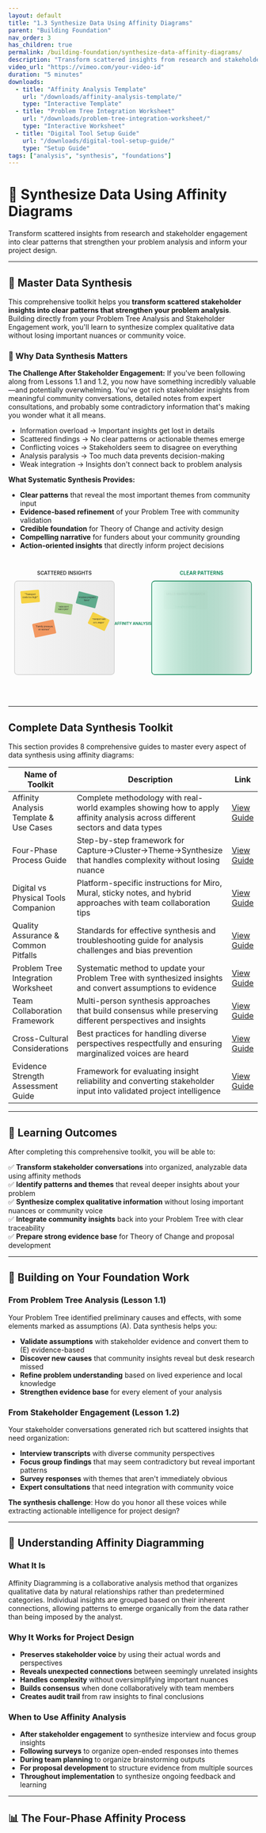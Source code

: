 ```yaml
---
layout: default
title: "1.3 Synthesize Data Using Affinity Diagrams"
parent: "Building Foundation"
nav_order: 3
has_children: true
permalink: /building-foundation/synthesize-data-affinity-diagrams/
description: "Transform scattered insights from research and stakeholder engagement into clear, actionable categories for project design"
video_url: "https://vimeo.com/your-video-id"
duration: "5 minutes"
downloads:
  - title: "Affinity Analysis Template"
    url: "/downloads/affinity-analysis-template/"
    type: "Interactive Template"
  - title: "Problem Tree Integration Worksheet"
    url: "/downloads/problem-tree-integration-worksheet/"
    type: "Interactive Worksheet"
  - title: "Digital Tool Setup Guide"
    url: "/downloads/digital-tool-setup-guide/"
    type: "Setup Guide"
tags: ["analysis", "synthesis", "foundations"]
---
```


# 🧩 Synthesize Data Using Affinity Diagrams

Transform scattered insights from research and stakeholder engagement into clear patterns that strengthen your problem analysis and inform your project design.

---

## 🎯 Master Data Synthesis

This comprehensive toolkit helps you **transform scattered stakeholder insights into clear patterns that strengthen your problem analysis**. Building directly from your Problem Tree Analysis and Stakeholder Engagement work, you'll learn to synthesize complex qualitative data without losing important nuances or community voice.

### 🌟 Why Data Synthesis Matters

**The Challenge After Stakeholder Engagement:**
If you've been following along from Lessons 1.1 and 1.2, you now have something incredibly valuable—and potentially overwhelming. You've got rich stakeholder insights from meaningful community conversations, detailed notes from expert consultations, and probably some contradictory information that's making you wonder what it all means.

- Information overload → Important insights get lost in details
- Scattered findings → No clear patterns or actionable themes emerge
- Conflicting voices → Stakeholders seem to disagree on everything
- Analysis paralysis → Too much data prevents decision-making
- Weak integration → Insights don't connect back to problem analysis

**What Systematic Synthesis Provides:**

- **Clear patterns** that reveal the most important themes from community input
- **Evidence-based refinement** of your Problem Tree with community validation
- **Credible foundation** for Theory of Change and activity design
- **Compelling narrative** for funders about your community grounding
- **Action-oriented insights** that directly inform project decisions

<div style="max-width: 100%; margin: 2rem auto;">
<svg viewBox="0 0 800 400" xmlns="http://www.w3.org/2000/svg" style="width: 100%; height: auto;">
  <defs>
    <linearGradient id="scatteredGrad" x1="0%" y1="0%" x2="100%" y2="0%">
      <stop offset="0%" style="stop-color:#f6f6f6;stop-opacity:1" />
      <stop offset="100%" style="stop-color:#e5e5e5;stop-opacity:0.8" />
    </linearGradient>
    <linearGradient id="organizedGrad" x1="0%" y1="0%" x2="100%" y2="0%">
      <stop offset="0%" style="stop-color:#ecfff7;stop-opacity:1" />
      <stop offset="100%" style="stop-color:#007f4e;stop-opacity:0.1" />
    </linearGradient>
    <filter id="glow">
      <feGaussianBlur stdDeviation="2" result="coloredBlur"/>
      <feMerge> 
        <feMergeNode in="coloredBlur"/>
        <feMergeNode in="SourceGraphic"/>
      </feMerge>
    </filter>
  </defs>
  
  <style>
    @keyframes fadeInLeft {
      from { opacity: 0; transform: translateX(-20px); }
      to { opacity: 1; transform: translateX(0); }
    }
    @keyframes fadeInRight {
      from { opacity: 0; transform: translateX(20px); }
      to { opacity: 1; transform: translateX(0); }
    }
    @keyframes scatterFloat {
      0%, 100% { transform: translateY(0) rotate(0deg); }
      50% { transform: translateY(-5px) rotate(2deg); }
    }
    @keyframes pulseArrow {
      0%, 100% { opacity: 0.8; }
      50% { opacity: 1; }
    }
    .scattered-note {
      animation: scatterFloat 3s ease-in-out infinite;
      animation-delay: calc(var(--i) * 0.2s);
    }
    .organized-cluster {
      animation: fadeInRight 1s ease-out forwards;
      animation-delay: calc(var(--j) * 0.3s);
      opacity: 0;
    }
    .transform-arrow {
      animation: pulseArrow 2s ease-in-out infinite;
    }
  </style>
  
  <!-- Scattered Side -->
  <rect x="20" y="50" width="320" height="300" rx="10" fill="url(#scatteredGrad)" stroke="#d1d1d1" stroke-width="2"/>
  <text x="180" y="30" text-anchor="middle" font-family="Inter, system-ui, sans-serif" font-size="16" font-weight="600" fill="#2a2a2a">SCATTERED INSIGHTS</text>
  
  <!-- Random scattered sticky notes with float animation -->
  <g class="scattered-note" style="--i: 0;">
    <rect x="40" y="80" width="60" height="40" rx="3" fill="#f8cc1b" opacity="0.8" transform="rotate(-5 70 100)"/>
    <text x="70" y="95" text-anchor="middle" font-family="Inter, system-ui, sans-serif" font-size="7" fill="#2a2a2a">"Transport</text>
    <text x="70" y="105" text-anchor="middle" font-family="Inter, system-ui, sans-serif" font-size="7" fill="#2a2a2a">costs too high"</text>
  </g>
  
  <g class="scattered-note" style="--i: 1;">
    <rect x="150" y="120" width="55" height="35" rx="3" fill="#72b043" opacity="0.6" transform="rotate(8 177 137)"/>
    <text x="177" y="135" text-anchor="middle" font-family="Inter, system-ui, sans-serif" font-size="6" fill="#2a2a2a">"Skills don't</text>
    <text x="177" y="143" text-anchor="middle" font-family="Inter, system-ui, sans-serif" font-size="6" fill="#2a2a2a">match jobs"</text>
  </g>
  
  <g class="scattered-note" style="--i: 2;">
    <rect x="80" y="180" width="70" height="45" rx="3" fill="#f37324" opacity="0.7" transform="rotate(-12 115 202)"/>
    <text x="115" y="198" text-anchor="middle" font-family="Inter, system-ui, sans-serif" font-size="7" fill="#2a2a2a">"Family pressure</text>
    <text x="115" y="208" text-anchor="middle" font-family="Inter, system-ui, sans-serif" font-size="7" fill="#2a2a2a">on women"</text>
  </g>
  
  <g class="scattered-note" style="--i: 3;">
    <rect x="220" y="90" width="65" height="40" rx="3" fill="#007f4e" opacity="0.6" transform="rotate(15 252 110)"/>
    <text x="252" y="105" text-anchor="middle" font-family="Inter, system-ui, sans-serif" font-size="6" fill="#2a2a2a">"Previous programs</text>
    <text x="252" y="115" text-anchor="middle" font-family="Inter, system-ui, sans-serif" font-size="6" fill="#2a2a2a">failed"</text>
  </g>
  
  <g class="scattered-note" style="--i: 4;">
    <rect x="260" y="160" width="60" height="40" rx="3" fill="#f8cc1b" opacity="0.8" transform="rotate(25 290 180)"/>
    <text x="290" y="175" text-anchor="middle" font-family="Inter, system-ui, sans-serif" font-size="6" fill="#2a2a2a">"Transport eats</text>
    <text x="290" y="185" text-anchor="middle" font-family="Inter, system-ui, sans-serif" font-size="6" fill="#2a2a2a">30% wages"</text>
  </g>
  
  <!-- Transformation Arrow -->
  <path d="M360 200 L440 200" stroke="#007f4e" stroke-width="4" fill="none" marker-end="url(#arrowhead)" filter="url(#glow)" class="transform-arrow"/>
  <text x="400" y="190" text-anchor="middle" font-family="Inter, system-ui, sans-serif" font-size="12" font-weight="600" fill="#007f4e">AFFINITY ANALYSIS</text>
  
  <!-- Organized Side -->
  <rect x="460" y="50" width="320" height="300" rx="10" fill="url(#organizedGrad)" stroke="#007f4e" stroke-width="2"/>
  <text x="620" y="30" text-anchor="middle" font-family="Inter, system-ui, sans-serif" font-size="16" font-weight="600" fill="#007f4e">CLEAR PATTERNS</text>
  
  <!-- Organized clusters with staggered fade-in -->
  <g class="organized-cluster" style="--j: 0;">
    <rect x="480" y="80" width="140" height="60" rx="5" fill="#72b043" opacity="0.2" stroke="#72b043" stroke-width="1"/>
    <text x="550" y="95" text-anchor="middle" font-family="Inter, system-ui, sans-serif" font-size="9" font-weight="600" fill="#2a2a2a">SKILLS-MARKET MISMATCH</text>
    <text x="550" y="135" text-anchor="middle" font-family="Inter, system-ui, sans-serif" font-size="7" font-style="italic" fill="#007f4e">5 insights clustered</text>
  </g>
  
  <g class="organized-cluster" style="--j: 1;">
    <rect x="640" y="80" width="120" height="60" rx="5" fill="#f8cc1b" opacity="0.2" stroke="#f8cc1b" stroke-width="1"/>
    <text x="700" y="95" text-anchor="middle" font-family="Inter, system-ui, sans-serif" font-size="9" font-weight="600" fill="#2a2a2a">TRANSPORT BARRIERS</text>
    <text x="700" y="135" text-anchor="middle" font-family="Inter, system-ui, sans-serif" font-size="7" font-style="italic" fill="#007f4e">4 insights clustered</text>
  </g>
  
  <g class="organized-cluster" style="--j: 2;">
    <rect x="480" y="160" width="140" height="60" rx="5" fill="#f37324" opacity="0.2" stroke="#f37324" stroke-width="1"/>
    <text x="550" y="175" text-anchor="middle" font-family="Inter, system-ui, sans-serif" font-size="9" font-weight="600" fill="#2a2a2a">CULTURAL BARRIERS</text>
    <text x="550" y="215" text-anchor="middle" font-family="Inter, system-ui, sans-serif" font-size="7" font-style="italic" fill="#007f4e">4 insights clustered</text>
  </g>
  
  <g class="organized-cluster" style="--j: 3;">
    <rect x="640" y="160" width="120" height="60" rx="5" fill="#007f4e" opacity="0.2" stroke="#007f4e" stroke-width="1"/>
    <text x="700" y="175" text-anchor="middle" font-family="Inter, system-ui, sans-serif" font-size="9" font-weight="600" fill="#2a2a2a">PROGRAM FAILURES</text>
    <text x="700" y="215" text-anchor="middle" font-family="Inter, system-ui, sans-serif" font-size="7" font-style="italic" fill="#007f4e">4 insights clustered</text>
  </g>
  
  <!-- Key insights box -->
  <g class="organized-cluster" style="--j: 4;">
    <rect x="480" y="240" width="280" height="80" rx="5" fill="white" stroke="#007f4e" stroke-width="1"/>
    <text x="620" y="255" text-anchor="middle" font-family="Inter, system-ui, sans-serif" font-size="11" font-weight="600" fill="#2a2a2a">KEY PATTERNS REVEALED:</text>
    <text x="485" y="275" font-family="Inter, system-ui, sans-serif" font-size="8" fill="#2a2a2a">• Skills training exists but disconnected from real employer needs</text>
    <text x="485" y="288" font-family="Inter, system-ui, sans-serif" font-size="8" fill="#2a2a2a">• Transport costs create major barrier (30% of potential wages)</text>
    <text x="485" y="301" font-family="Inter, system-ui, sans-serif" font-size="8" fill="#2a2a2a">• Gender and cultural norms limit mobility for opportunities</text>
    <text x="485" y="314" font-family="Inter, system-ui, sans-serif" font-size="8" fill="#2a2a2a">• Previous program failures create stakeholder skepticism</text>
  </g>
  
  <!-- Arrow marker -->
  <defs>
    <marker id="arrowhead" markerWidth="10" markerHeight="7" refX="9" refY="3.5" orient="auto">
      <polygon points="0 0, 10 3.5, 0 7" fill="#007f4e" />
    </marker>
  </defs>
</svg>
</div>

---

## Complete Data Synthesis Toolkit

This section provides 8 comprehensive guides to master every aspect of data synthesis using affinity diagrams:

| Name of Toolkit                        | Description                                                                                                                  | Link                                    |
| -------------------------------------- | ---------------------------------------------------------------------------------------------------------------------------- | --------------------------------------- |
| Affinity Analysis Template & Use Cases | Complete methodology with real-world examples showing how to apply affinity analysis across different sectors and data types | [View Guide](template-use-cases/)       |
| Four-Phase Process Guide               | Step-by-step framework for Capture→Cluster→Theme→Synthesize that handles complexity without losing nuance                    | [View Guide](four-phase-process/)       |
| Digital vs Physical Tools Companion    | Platform-specific instructions for Miro, Mural, sticky notes, and hybrid approaches with team collaboration tips             | [View Guide](digital-tools-companion/)  |
| Quality Assurance & Common Pitfalls    | Standards for effective synthesis and troubleshooting guide for analysis challenges and bias prevention                      | [View Guide](quality-assurance/)        |
| Problem Tree Integration Worksheet     | Systematic method to update your Problem Tree with synthesized insights and convert assumptions to evidence                  | [View Guide](problem-tree-integration/) |
| Team Collaboration Framework           | Multi-person synthesis approaches that build consensus while preserving different perspectives and insights                  | [View Guide](team-collaboration/)       |
| Cross-Cultural Considerations          | Best practices for handling diverse perspectives respectfully and ensuring marginalized voices are heard                     | [View Guide](cultural-considerations/)  |
| Evidence Strength Assessment Guide     | Framework for evaluating insight reliability and converting stakeholder input into validated project intelligence            | [View Guide](evidence-assessment/)      |

---

## 🎯 Learning Outcomes

After completing this comprehensive toolkit, you will be able to:

✅ **Transform stakeholder conversations** into organized, analyzable data using affinity methods  
✅ **Identify patterns and themes** that reveal deeper insights about your problem  
✅ **Synthesize complex qualitative information** without losing important nuances or community voice  
✅ **Integrate community insights** back into your Problem Tree with clear traceability  
✅ **Prepare strong evidence base** for Theory of Change and proposal development

---

## 🔗 Building on Your Foundation Work

### From Problem Tree Analysis (Lesson 1.1)

Your Problem Tree identified preliminary causes and effects, with some elements marked as assumptions (A). Data synthesis helps you:

- **Validate assumptions** with stakeholder evidence and convert them to (E) evidence-based
- **Discover new causes** that community insights reveal but desk research missed
- **Refine problem understanding** based on lived experience and local knowledge
- **Strengthen evidence base** for every element of your analysis

### From Stakeholder Engagement (Lesson 1.2)

Your stakeholder conversations generated rich but scattered insights that need organization:

- **Interview transcripts** with diverse community perspectives
- **Focus group findings** that may seem contradictory but reveal important patterns
- **Survey responses** with themes that aren't immediately obvious
- **Expert consultations** that need integration with community voice

**The synthesis challenge**: How do you honor all these voices while extracting actionable intelligence for project design?

---

## 🌱 Understanding Affinity Diagramming

### What It Is

Affinity Diagramming is a collaborative analysis method that organizes qualitative data by natural relationships rather than predetermined categories. Individual insights are grouped based on their inherent connections, allowing patterns to emerge organically from the data rather than being imposed by the analyst.

### Why It Works for Project Design

- **Preserves stakeholder voice** by using their actual words and perspectives
- **Reveals unexpected connections** between seemingly unrelated insights
- **Handles complexity** without oversimplifying important nuances
- **Builds consensus** when done collaboratively with team members
- **Creates audit trail** from raw insights to final conclusions

### When to Use Affinity Analysis

- **After stakeholder engagement** to synthesize interview and focus group insights
- **Following surveys** to organize open-ended responses into themes
- **During team planning** to organize brainstorming outputs
- **For proposal development** to structure evidence from multiple sources
- **Throughout implementation** to synthesize ongoing feedback and learning

---

## 📊 The Four-Phase Affinity Process

<div style="max-width: 100%; margin: 2rem auto;">
<svg viewBox="0 0 800 600" xmlns="http://www.w3.org/2000/svg" style="width: 100%; height: auto;">
  <defs>
    <linearGradient id="phase1Grad" x1="0%" y1="0%" x2="100%" y2="100%">
      <stop offset="0%" style="stop-color:#f8cc1b;stop-opacity:0.3" />
      <stop offset="100%" style="stop-color:#f8cc1b;stop-opacity:0.1" />
    </linearGradient>
    <linearGradient id="phase2Grad" x1="0%" y1="0%" x2="100%" y2="100%">
      <stop offset="0%" style="stop-color:#f37324;stop-opacity:0.3" />
      <stop offset="100%" style="stop-color:#f37324;stop-opacity:0.1" />
    </linearGradient>
    <linearGradient id="phase3Grad" x1="0%" y1="0%" x2="100%" y2="100%">
      <stop offset="0%" style="stop-color:#72b043;stop-opacity:0.3" />
      <stop offset="100%" style="stop-color:#72b043;stop-opacity:0.1" />
    </linearGradient>
    <linearGradient id="phase4Grad" x1="0%" y1="0%" x2="100%" y2="100%">
      <stop offset="0%" style="stop-color:#007f4e;stop-opacity:0.3" />
      <stop offset="100%" style="stop-color:#007f4e;stop-opacity:0.1" />
    </linearGradient>
  </defs>
  
  <style>
    @keyframes phaseAppear {
      from { opacity: 0; transform: translateY(20px); }
      to { opacity: 1; transform: translateY(0); }
    }
    @keyframes arrowPulse {
      0%, 100% { opacity: 0.6; }
      50% { opacity: 1; }
    }
    @keyframes cardFloat {
      0%, 100% { transform: translateY(0); }
      50% { transform: translateY(-3px); }
    }
    .phase-box {
      animation: phaseAppear 0.8s ease-out forwards;
      animation-delay: calc(var(--phase) * 0.3s);
      opacity: 0;
    }
    .process-arrow {
      animation: arrowPulse 2s ease-in-out infinite;
      animation-delay: calc(var(--arrow) * 0.5s);
    }
    .sample-card {
      animation: cardFloat 2s ease-in-out infinite;
      animation-delay: calc(var(--card) * 0.2s);
    }
  </style>
  
  <!-- Title -->
  <text x="400" y="30" text-anchor="middle" font-family="Inter, system-ui, sans-serif" font-size="22" font-weight="700" fill="#2a2a2a">Four-Phase Affinity Process</text>
  
  <!-- Phase 1: Capture -->
  <g class="phase-box" style="--phase: 0;">
    <rect x="50" y="60" width="320" height="120" rx="10" fill="url(#phase1Grad)" stroke="#f8cc1b" stroke-width="2"/>
    <text x="210" y="85" text-anchor="middle" font-family="Inter, system-ui, sans-serif" font-size="18" font-weight="700" fill="#2a2a2a">PHASE 1: CAPTURE</text>
    <text x="210" y="105" text-anchor="middle" font-family="Inter, system-ui, sans-serif" font-size="12" fill="#2a2a2a">Extract every important insight onto individual cards</text>
    
    <!-- Sample extraction -->
    <text x="70" y="125" font-family="Inter, system-ui, sans-serif" font-size="10" fill="#2a2a2a">From stakeholder notes:</text>
    <rect x="70" y="135" width="80" height="30" rx="3" fill="white" stroke="#2a2a2a" stroke-width="0.5" class="sample-card" style="--card: 0;"/>
    <text x="110" y="148" text-anchor="middle" font-family="Inter, system-ui, sans-serif" font-size="7" fill="#2a2a2a">"Transport costs eat</text>
    <text x="110" y="158" text-anchor="middle" font-family="Inter, system-ui, sans-serif" font-size="7" fill="#2a2a2a">30% of wages"</text>
    
    <rect x="170" y="135" width="80" height="30" rx="3" fill="white" stroke="#2a2a2a" stroke-width="0.5" class="sample-card" style="--card: 1;"/>
    <text x="210" y="148" text-anchor="middle" font-family="Inter, system-ui, sans-serif" font-size="7" fill="#2a2a2a">"Skills don't match</text>
    <text x="210" y="158" text-anchor="middle" font-family="Inter, system-ui, sans-serif" font-size="7" fill="#2a2a2a">employer needs"</text>
    
    <rect x="270" y="135" width="80" height="30" rx="3" fill="white" stroke="#2a2a2a" stroke-width="0.5" class="sample-card" style="--card: 2;"/>
    <text x="310" y="148" text-anchor="middle" font-family="Inter, system-ui, sans-serif" font-size="7" fill="#2a2a2a">"Family pressure</text>
    <text x="310" y="158" text-anchor="middle" font-family="Inter, system-ui, sans-serif" font-size="7" fill="#2a2a2a">on women"</text>
  </g>
  
  <!-- Arrow to Phase 2 -->
  <path d="M380 120 L420 120" stroke="#f37324" stroke-width="3" fill="none" marker-end="url(#arrow1)" class="process-arrow" style="--arrow: 0;"/>
  
  <!-- Phase 2: Cluster -->
  <g class="phase-box" style="--phase: 1;">
    <rect x="430" y="60" width="320" height="120" rx="10" fill="url(#phase2Grad)" stroke="#f37324" stroke-width="2"/>
    <text x="590" y="85" text-anchor="middle" font-family="Inter, system-ui, sans-serif" font-size="18" font-weight="700" fill="#2a2a2a">PHASE 2: CLUSTER</text>
    <text x="590" y="105" text-anchor="middle" font-family="Inter, system-ui, sans-serif" font-size="12" fill="#2a2a2a">Group cards that seem naturally related</text>
    
    <!-- Sample clustering -->
    <ellipse cx="480" cy="145" rx="45" ry="25" fill="#f37324" opacity="0.2" stroke="#f37324" stroke-width="1"/>
    <rect x="450" y="135" width="25" height="15" rx="2" fill="white" stroke="#2a2a2a" stroke-width="0.5"/>
    <rect x="480" y="135" width="25" height="15" rx="2" fill="white" stroke="#2a2a2a" stroke-width="0.5"/>
    <rect x="465" y="150" width="25" height="15" rx="2" fill="white" stroke="#2a2a2a" stroke-width="0.5"/>
    
    <ellipse cx="590" cy="145" rx="50" ry="25" fill="#f37324" opacity="0.2" stroke="#f37324" stroke-width="1"/>
    <rect x="560" y="135" width="25" height="15" rx="2" fill="white" stroke="#2a2a2a" stroke-width="0.5"/>
    <rect x="590" y="135" width="25" height="15" rx="2" fill="white" stroke="#2a2a2a" stroke-width="0.5"/>
    <rect x="575" y="150" width="25" height="15" rx="2" fill="white" stroke="#2a2a2a" stroke-width="0.5"/>
    <rect x="605" y="150" width="25" height="15" rx="2" fill="white" stroke="#2a2a2a" stroke-width="0.5"/>
    
    <ellipse cx="700" cy="145" rx="40" ry="20" fill="#f37324" opacity="0.2" stroke="#f37324" stroke-width="1"/>
    <rect x="680" y="135" width="20" height="15" rx="2" fill="white" stroke="#2a2a2a" stroke-width="0.5"/>
    <rect x="705" y="135" width="20" height="15" rx="2" fill="white" stroke="#2a2a2a" stroke-width="0.5"/>
    <rect x="690" y="150" width="20" height="15" rx="2" fill="white" stroke="#2a2a2a" stroke-width="0.5"/>
  </g>
  
  <!-- Arrow to Phase 3 -->
  <path d="M590 190 L590 230" stroke="#72b043" stroke-width="3" fill="none" marker-end="url(#arrow2)" class="process-arrow" style="--arrow: 1;"/>
  
  <!-- Phase 3: Theme -->
  <g class="phase-box" style="--phase: 2;">
    <rect x="430" y="240" width="320" height="120" rx="10" fill="url(#phase3Grad)" stroke="#72b043" stroke-width="2"/>
    <text x="590" y="265" text-anchor="middle" font-family="Inter, system-ui, sans-serif" font-size="18" font-weight="700" fill="#2a2a2a">PHASE 3: THEME</text>
    <text x="590" y="285" text-anchor="middle" font-family="Inter, system-ui, sans-serif" font-size="12" fill="#2a2a2a">Identify common threads and create theme headers</text>
    
    <!-- Theme examples -->
    <rect x="450" y="300" width="120" height="45" rx="5" fill="#72b043" opacity="0.3" stroke="#72b043" stroke-width="1"/>
    <text x="510" y="315" text-anchor="middle" font-family="Inter, system-ui, sans-serif" font-size="9" font-weight="600" fill="#2a2a2a">TRANSPORT BARRIERS</text>
    <text x="510" y="328" text-anchor="middle" font-family="Inter, system-ui, sans-serif" font-size="7" fill="#2a2a2a">Cost and access issues</text>
    <text x="510" y="338" text-anchor="middle" font-family="Inter, system-ui, sans-serif" font-size="7" fill="#2a2a2a">limit opportunities</text>
    
    <rect x="580" y="300" width="120" height="45" rx="5" fill="#72b043" opacity="0.3" stroke="#72b043" stroke-width="1"/>
    <text x="640" y="315" text-anchor="middle" font-family="Inter, system-ui, sans-serif" font-size="9" font-weight="600" fill="#2a2a2a">SKILLS MISMATCH</text>
    <text x="640" y="328" text-anchor="middle" font-family="Inter, system-ui, sans-serif" font-size="7" fill="#2a2a2a">Training disconnected</text>
    <text x="640" y="338" text-anchor="middle" font-family="Inter, system-ui, sans-serif" font-size="7" fill="#2a2a2a">from employer needs</text>
  </g>
  
  <!-- Arrow to Phase 4 -->
  <path d="M420 320 L380 320" stroke="#007f4e" stroke-width="3" fill="none" marker-end="url(#arrow3)" class="process-arrow" style="--arrow: 2;"/>
  
  <!-- Phase 4: Synthesize -->
  <g class="phase-box" style="--phase: 3;">
    <rect x="50" y="240" width="320" height="120" rx="10" fill="url(#phase4Grad)" stroke="#007f4e" stroke-width="2"/>
    <text x="210" y="265" text-anchor="middle" font-family="Inter, system-ui, sans-serif" font-size="18" font-weight="700" fill="#2a2a2a">PHASE 4: SYNTHESIZE</text>
    <text x="210" y="285" text-anchor="middle" font-family="Inter, system-ui, sans-serif" font-size="12" fill="#2a2a2a">Analyze patterns across themes for strategic insights</text>
    
    <!-- Synthesis insights -->
    <rect x="60" y="300" width="280" height="50" rx="5" fill="white" stroke="#007f4e" stroke-width="1"/>
    <text x="200" y="315" text-anchor="middle" font-family="Inter, system-ui, sans-serif" font-size="10" font-weight="600" fill="#2a2a2a">KEY PATTERNS:</text>
    <text x="70" y="330" font-family="Inter, system-ui, sans-serif" font-size="8" fill="#2a2a2a">• Multiple themes reinforce each other (transport + skills + gender)</text>
    <text x="70" y="342" font-family="Inter, system-ui, sans-serif" font-size="8" fill="#2a2a2a">• Previous program failures create additional barriers to trust</text>
  </g>
  
  <!-- Process Flow Indicators -->
  <text x="50" y="400" font-family="Inter, system-ui, sans-serif" font-size="14" font-weight="600" fill="#2a2a2a">Process Flow:</text>
  <text x="50" y="420" font-family="Inter, system-ui, sans-serif" font-size="10" fill="#2a2a2a">1. Individual insights → 2. Natural groupings → 3. Theme identification → 4. Strategic analysis</text>
  
  <!-- Expected Outputs -->
  <g class="phase-box" style="--phase: 4;">
    <rect x="50" y="440" width="700" height="120" rx="10" fill="#f6f6f6" stroke="#2a2a2a" stroke-width="1"/>
    <text x="400" y="465" text-anchor="middle" font-family="Inter, system-ui, sans-serif" font-size="16" font-weight="600" fill="#2a2a2a">Expected Outputs by Phase</text>
    
    <text x="70" y="485" font-family="Inter, system-ui, sans-serif" font-size="11" font-weight="600" fill="#f8cc1b">CAPTURE:</text>
    <text x="130" y="485" font-family="Inter, system-ui, sans-serif" font-size="10" fill="#2a2a2a">30-80 individual insight cards</text>
    
    <text x="370" y="485" font-family="Inter, system-ui, sans-serif" font-size="11" font-weight="600" fill="#f37324">CLUSTER:</text>
    <text x="425" y="485" font-family="Inter, system-ui, sans-serif" font-size="10" fill="#2a2a2a">5-12 natural groupings</text>
    
    <text x="70" y="505" font-family="Inter, system-ui, sans-serif" font-size="11" font-weight="600" fill="#72b043">THEME:</text>
    <text x="120" y="505" font-family="Inter, system-ui, sans-serif" font-size="10" fill="#2a2a2a">5-12 clear themes with descriptions</text>
    
    <text x="370" y="505" font-family="Inter, system-ui, sans-serif" font-size="11" font-weight="600" fill="#007f4e">SYNTHESIZE:</text>
    <text x="450" y="505" font-family="Inter, system-ui, sans-serif" font-size="10" fill="#2a2a2a">Strategic insights and implications</text>
    
    <text x="70" y="530" font-family="Inter, system-ui, sans-serif" font-size="10" font-weight="600" fill="#2a2a2a">Time Investment:</text>
    <text x="70" y="545" font-family="Inter, system-ui, sans-serif" font-size="9" fill="#2a2a2a">Capture (45-60 min) • Cluster (30-45 min) • Theme (30-40 min) • Synthesize (20-30 min)</text>
  </g>
  
  <!-- Arrow markers -->
  <defs>
    <marker id="arrow1" markerWidth="8" markerHeight="6" refX="7" refY="3" orient="auto">
      <polygon points="0 0, 8 3, 0 6" fill="#f37324" />
    </marker>
    <marker id="arrow2" markerWidth="8" markerHeight="6" refX="4" refY="6" orient="auto">
      <polygon points="0 0, 8 0, 4 6" fill="#72b043" />
    </marker>
    <marker id="arrow3" markerWidth="8" markerHeight="6" refX="1" refY="3" orient="auto">
      <polygon points="8 0, 0 3, 8 6" fill="#007f4e" />
    </marker>
  </defs>
</svg>
</div>

### Phase 1: CAPTURE (Individual Insights)

**Objective:** Extract every important insight from stakeholder conversations onto individual cards without interpretation or synthesis.

**Process:**

1. **Review all stakeholder documentation** from Lesson 1.2 systematically
2. **Extract discrete insights** - one insight per card/sticky note
3. **Use stakeholder language** when possible rather than your interpretation
4. **Include context markers** - which stakeholder, what conversation, what question
5. **Maintain insight integrity** - don't combine or summarize multiple points

**Quality Standards:**

- ✅ Each card contains one distinct insight or observation
- ✅ Insights are specific and actionable, not vague generalizations
- ✅ Source attribution is clear for traceability
- ✅ Stakeholder language and perspective is preserved
- ✅ Both supportive and challenging insights are included

### Phase 2: CLUSTER (Natural Groupings)

**Objective:** Group related insights based on natural affinities without forcing predetermined categories.

**Process:**

1. **Spread all cards** where you can see them clearly
2. **Look for natural relationships** - insights that feel related or connected
3. **Trust your instincts** about what belongs together
4. **Start with obvious clusters** then identify subtler connections
5. **Allow for outliers** - some insights may not cluster with others
6. **Iterate and refine** cluster boundaries as patterns become clearer

**Clustering Guidelines:**

- **Size flexibility**: Clusters can be 2-15 cards depending on content
- **Overlap acceptance**: Some insights might relate to multiple themes
- **Outlier respect**: Singleton insights may be important even if they don't cluster
- **Natural emergence**: Let groupings emerge from data rather than forcing categories

### Phase 3: THEME (Pattern Identification)

**Objective:** Identify the common thread or underlying pattern that unites each cluster.

**Process:**

1. **Examine each cluster** individually and thoroughly
2. **Ask "What's the common thread?"** across all insights in the cluster
3. **Create descriptive theme headers** that capture the essence
4. **Test theme accuracy** - does it represent all insights in the cluster?
5. **Refine cluster boundaries** if theme analysis reveals better groupings
6. **Document theme descriptions** with supporting evidence

**Theme Quality Indicators:**

- ✅ **Descriptive accuracy**: Theme represents all insights in the cluster
- ✅ **Actionable specificity**: Theme is specific enough to suggest interventions
- ✅ **Evidence grounding**: Theme is supported by multiple stakeholder perspectives
- ✅ **Clear differentiation**: Themes are distinct from each other
- ✅ **Community voice**: Theme reflects stakeholder language and priorities

### Phase 4: SYNTHESIZE (Pattern Analysis)

**Objective:** Step back and analyze patterns across themes to extract strategic insights for project design.

**Process:**

1. **Map theme relationships** - how do themes connect or reinforce each other?
2. **Identify priority themes** based on frequency, intensity, and stakeholder emphasis
3. **Look for surprises** - themes that challenge your original assumptions
4. **Note contradictions** - where stakeholders had different perspectives
5. **Extract implications** - what do these themes mean for your project design?
6. **Prepare integration** - how will these insights update your Problem Tree?

---

## 🌳 Integrating Insights into Your Problem Tree

<div style="max-width: 100%; margin: 2rem auto;">
<svg viewBox="0 0 800 500" xmlns="http://www.w3.org/2000/svg" style="width: 100%; height: auto;">
  <defs>
    <linearGradient id="themeGrad" x1="0%" y1="0%" x2="100%" y2="0%">
      <stop offset="0%" style="stop-color:#007f4e;stop-opacity:0.2" />
      <stop offset="100%" style="stop-color:#72b043;stop-opacity:0.1" />
    </linearGradient>
    <linearGradient id="treeGrad" x1="0%" y1="0%" x2="100%" y2="0%">
      <stop offset="0%" style="stop-color:#f37324;stop-opacity:0.2" />
      <stop offset="100%" style="stop-color:#e12729;stop-opacity:0.1" />
    </linearGradient>
    <filter id="integrationGlow">
      <feGaussianBlur stdDeviation="2" result="coloredBlur"/>
      <feMerge> 
        <feMergeNode in="coloredBlur"/>
        <feMergeNode in="SourceGraphic"/>
      </feMerge>
    </filter>
  </defs>
  
  <style>
    @keyframes slideInLeft {
      from { opacity: 0; transform: translateX(-30px); }
      to { opacity: 1; transform: translateX(0); }
    }
    @keyframes slideInRight {
      from { opacity: 0; transform: translateX(30px); }
      to { opacity: 1; transform: translateX(0); }
    }
    @keyframes arrowFlow {
      0%, 100% { stroke-dashoffset: 0; }
      50% { stroke-dashoffset: 10; }
    }
    .theme-box {
      animation: slideInLeft 1s ease-out forwards;
      animation-delay: calc(var(--theme) * 0.2s);
      opacity: 0;
    }
    .tree-element {
      animation: slideInRight 1s ease-out forwards;
      animation-delay: calc(var(--element) * 0.3s);
      opacity: 0;
    }
    .integration-arrow {
      stroke-dasharray: 5,5;
      animation: arrowFlow 2s linear infinite;
    }
  </style>
  
  <!-- Title -->
  <text x="400" y="25" text-anchor="middle" font-family="Inter, system-ui, sans-serif" font-size="20" font-weight="700" fill="#2a2a2a">Affinity Themes → Problem Tree Integration</text>
  
  <!-- Affinity Themes Side -->
  <rect x="30" y="50" width="320" height="400" rx="10" fill="url(#themeGrad)" stroke="#007f4e" stroke-width="2"/>
  <text x="190" y="75" text-anchor="middle" font-family="Inter, system-ui, sans-serif" font-size="16" font-weight="600" fill="#007f4e">AFFINITY THEMES</text>
  <text x="190" y="90" text-anchor="middle" font-family="Inter, system-ui, sans-serif" font-size="10" fill="#2a2a2a">From stakeholder synthesis</text>
  
  <!-- Theme boxes with animation -->
  <g class="theme-box" style="--theme: 0;">
    <rect x="50" y="110" width="280" height="60" rx="5" fill="#72b043" opacity="0.3" stroke="#72b043" stroke-width="1"/>
    <text x="190" y="125" text-anchor="middle" font-family="Inter, system-ui, sans-serif" font-size="11" font-weight="600" fill="#2a2a2a">SKILLS-MARKET DISCONNECT</text>
    <text x="60" y="140" font-family="Inter, system-ui, sans-serif" font-size="8" fill="#2a2a2a">• Training programs teach outdated techniques</text>
    <text x="60" y="152" font-family="Inter, system-ui, sans-serif" font-size="8" fill="#2a2a2a">• Employers need soft skills, schools focus on technical</text>
    <text x="60" y="164" font-family="Inter, system-ui, sans-serif" font-size="8" fill="#2a2a2a">• No employer-training provider collaboration</text>
  </g>
  
  <g class="theme-box" style="--theme: 1;">
    <rect x="50" y="180" width="280" height="60" rx="5" fill="#f8cc1b" opacity="0.4" stroke="#f8cc1b" stroke-width="1"/>
    <text x="190" y="195" text-anchor="middle" font-family="Inter, system-ui, sans-serif" font-size="11" font-weight="600" fill="#2a2a2a">TRANSPORT & ACCESS BARRIERS</text>
    <text x="60" y="210" font-family="Inter, system-ui, sans-serif" font-size="8" fill="#2a2a2a">• Transportation costs eat 30% of potential wages</text>
    <text x="60" y="222" font-family="Inter, system-ui, sans-serif" font-size="8" fill="#2a2a2a">• Long distances to job centers</text>
    <text x="60" y="234" font-family="Inter, system-ui, sans-serif" font-size="8" fill="#2a2a2a">• Limited public transport options</text>
  </g>
  
  <g class="theme-box" style="--theme: 2;">
    <rect x="50" y="250" width="280" height="60" rx="5" fill="#f37324" opacity="0.3" stroke="#f37324" stroke-width="1"/>
    <text x="190" y="265" text-anchor="middle" font-family="Inter, system-ui, sans-serif" font-size="11" font-weight="600" fill="#2a2a2a">GENDER & CULTURAL BARRIERS</text>
    <text x="60" y="280" font-family="Inter, system-ui, sans-serif" font-size="8" fill="#2a2a2a">• Family pressure on women not to travel for work</text>
    <text x="60" y="292" font-family="Inter, system-ui, sans-serif" font-size="8" fill="#2a2a2a">• Cultural norms about mobility and independence</text>
    <text x="60" y="304" font-family="Inter, system-ui, sans-serif" font-size="8" fill="#2a2a2a">• Safety concerns for young women</text>
  </g>
  
  <g class="theme-box" style="--theme: 3;">
    <rect x="50" y="320" width="280" height="60" rx="5" fill="#007f4e" opacity="0.3" stroke="#007f4e" stroke-width="1"/>
    <text x="190" y="335" text-anchor="middle" font-family="Inter, system-ui, sans-serif" font-size="11" font-weight="600" fill="#2a2a2a">PROGRAM FAILURE PATTERNS</text>
    <text x="60" y="350" font-family="Inter, system-ui, sans-serif" font-size="8" fill="#2a2a2a">• Previous training programs failed to connect to jobs</text>
    <text x="60" y="362" font-family="Inter, system-ui, sans-serif" font-size="8" fill="#2a2a2a">• Community skepticism about new initiatives</text>
    <text x="60" y="374" font-family="Inter, system-ui, sans-serif" font-size="8" fill="#2a2a2a">• Employers reluctant due to past poor partnerships</text>
  </g>
  
  <!-- Integration Arrows -->
  <path d="M360 150 L420 150" stroke="#007f4e" stroke-width="3" fill="none" marker-end="url(#integArrow)" filter="url(#integrationGlow)" class="integration-arrow"/>
  <path d="M360 210 L420 210" stroke="#f8cc1b" stroke-width="3" fill="none" marker-end="url(#integArrow)" filter="url(#integrationGlow)" class="integration-arrow"/>
  <path d="M360 280 L420 350" stroke="#f37324" stroke-width="3" fill="none" marker-end="url(#integArrow)" filter="url(#integrationGlow)" class="integration-arrow"/>
  <path d="M360 350 L420 380" stroke="#007f4e" stroke-width="3" fill="none" marker-end="url(#integArrow)" filter="url(#integrationGlow)" class="integration-arrow"/>
  
  <!-- Problem Tree Side -->
  <rect x="430" y="50" width="340" height="400" rx="10" fill="url(#treeGrad)" stroke="#e12729" stroke-width="2"/>
  <text x="600" y="75" text-anchor="middle" font-family="Inter, system-ui, sans-serif" font-size="16" font-weight="600" fill="#e12729">UPDATED PROBLEM TREE</text>
  <text x="600" y="90" text-anchor="middle" font-family="Inter, system-ui, sans-serif" font-size="10" fill="#2a2a2a">Community-validated analysis</text>
  
  <!-- Tree elements with animation -->
  <g class="tree-element" style="--element: 0;">
    <rect x="450" y="110" width="300" height="40" rx="5" fill="#72b043" opacity="0.2" stroke="#72b043" stroke-width="1"/>
    <text x="600" y="125" text-anchor="middle" font-family="Inter, system-ui, sans-serif" font-size="10" font-weight="600" fill="#2a2a2a">EFFECTS (Validated by stakeholders)</text>
    <text x="460" y="140" font-family="Inter, system-ui, sans-serif" font-size="8" fill="#007f4e">• Youth outmigration (E) • Income insecurity (E) • Lost economic potential (A→E)</text>
  </g>
  
  <g class="tree-element" style="--element: 1;">
    <rect x="480" y="170" width="240" height="40" rx="8" fill="#e12729" opacity="0.8"/>
    <text x="600" y="185" text-anchor="middle" font-family="Inter, system-ui, sans-serif" font-size="10" font-weight="700" fill="white">CORE PROBLEM (Refined)</text>
    <text x="600" y="200" text-anchor="middle" font-family="Inter, system-ui, sans-serif" font-size="8" fill="white">Young adults have limited access to decent employment</text>
  </g>
  
  <text x="600" y="230" text-anchor="middle" font-family="Inter, system-ui, sans-serif" font-size="10" font-weight="600" fill="#2a2a2a">ROOT CAUSES (Expanded & Validated)</text>
  
  <g class="tree-element" style="--element: 2;">
    <rect x="450" y="245" width="140" height="50" rx="3" fill="#f37324" opacity="0.3" stroke="#f37324" stroke-width="1"/>
    <text x="520" y="260" text-anchor="middle" font-family="Inter, system-ui, sans-serif" font-size="9" font-weight="600" fill="#2a2a2a">Skills training exists but</text>
    <text x="520" y="270" text-anchor="middle" font-family="Inter, system-ui, sans-serif" font-size="9" font-weight="600" fill="#2a2a2a">disconnected from needs (A→E)</text>
    <text x="460" y="285" font-family="Inter, system-ui, sans-serif" font-size="7" fill="#2a2a2a">• Outdated techniques (E)</text>
    <text x="460" y="292" font-family="Inter, system-ui, sans-serif" font-size="7" fill="#2a2a2a">• No employer collaboration (E)</text>
  </g>
  
  <g class="tree-element" style="--element: 3;">
    <rect x="600" y="245" width="140" height="50" rx="3" fill="#f8cc1b" opacity="0.4" stroke="#f8cc1b" stroke-width="1"/>
    <text x="670" y="260" text-anchor="middle" font-family="Inter, system-ui, sans-serif" font-size="9" font-weight="600" fill="#2a2a2a">Geographic & transport</text>
    <text x="670" y="270" text-anchor="middle" font-family="Inter, system-ui, sans-serif" font-size="9" font-weight="600" fill="#2a2a2a">barriers (NEW - E)</text>
    <text x="610" y="285" font-family="Inter, system-ui, sans-serif" font-size="7" fill="#2a2a2a">• 30% wage cost burden (E)</text>
    <text x="610" y="292" font-family="Inter, system-ui, sans-serif" font-size="7" fill="#2a2a2a">• Limited transport options (E)</text>
  </g>
  
  <g class="tree-element" style="--element: 4;">
    <rect x="450" y="305" width="140" height="50" rx="3" fill="#f37324" opacity="0.3" stroke="#f37324" stroke-width="1"/>
    <text x="520" y="320" text-anchor="middle" font-family="Inter, system-ui, sans-serif" font-size="9" font-weight="600" fill="#2a2a2a">Cultural & gender</text>
    <text x="520" y="330" text-anchor="middle" font-family="Inter, system-ui, sans-serif" font-size="9" font-weight="600" fill="#2a2a2a">barriers (NEW - E)</text>
    <text x="460" y="345" font-family="Inter, system-ui, sans-serif" font-size="7" fill="#2a2a2a">• Family mobility restrictions (E)</text>
    <text x="460" y="352" font-family="Inter, system-ui, sans-serif" font-size="7" fill="#2a2a2a">• Safety concerns (E)</text>
  </g>
  
  <g class="tree-element" style="--element: 5;">
    <rect x="600" y="305" width="140" height="50" rx="3" fill="#007f4e" opacity="0.3" stroke="#007f4e" stroke-width="1"/>
    <text x="670" y="320" text-anchor="middle" font-family="Inter, system-ui, sans-serif" font-size="9" font-weight="600" fill="#2a2a2a">Program failure legacy</text>
    <text x="670" y="330" text-anchor="middle" font-family="Inter, system-ui, sans-serif" font-size="9" font-weight="600" fill="#2a2a2a">(NEW - E)</text>
    <text x="610" y="345" font-family="Inter, system-ui, sans-serif" font-size="7" fill="#2a2a2a">• Community skepticism (E)</text>
    <text x="610" y="352" font-family="Inter, system-ui, sans-serif" font-size="7" fill="#2a2a2a">• Employer reluctance (E)</text>
  </g>
  
  <!-- Integration Notes -->
  <g class="tree-element" style="--element: 6;">
    <rect x="450" y="370" width="300" height="60" rx="5" fill="white" stroke="#2a2a2a" stroke-width="1"/>
    <text x="600" y="385" text-anchor="middle" font-family="Inter, system-ui, sans-serif" font-size="10" font-weight="600" fill="#2a2a2a">INTEGRATION OUTCOMES:</text>
    <text x="460" y="400" font-family="Inter, system-ui, sans-serif" font-size="8" fill="#2a2a2a">✓ Assumptions (A) converted to Evidence (E)</text>
    <text x="460" y="410" font-family="Inter, system-ui, sans-serif" font-size="8" fill="#2a2a2a">✓ New root causes added from community insights</text>
    <text x="460" y="420" font-family="Inter, system-ui, sans-serif" font-size="8" fill="#2a2a2a">✓ Problem understanding deepened and community-validated</text>
  </g>
  
  <!-- Arrow marker -->
  <defs>
    <marker id="integArrow" markerWidth="10" markerHeight="7" refX="9" refY="3.5" orient="auto">
      <polygon points="0 0, 10 3.5, 0 7" fill="#007f4e" />
    </marker>
  </defs>
</svg>
</div>

### Systematic Integration Process

Your affinity themes become evidence for updating your Problem Tree. Remember those assumptions marked (A) from Lesson 1.1? Many can now be converted to evidence-based findings.

**Evidence Conversion Examples:**

```
Original Assumption (A): "Young people lack job skills"
↓
Community Evidence (E): "Young people have certificates but lack workplace problem-solving skills employers need"

Original Assumption (A): "Limited access to training"
↓
Refined Evidence (E): "Training exists but is disconnected from market needs and workplace reality"
```

But here's what's even more valuable: you'll discover new causes and effects you hadn't identified in your original desk research. Maybe your affinity process revealed that family dynamics play a bigger role than you expected, or that previous interventions failed for reasons no one documented.

### Integration Quality Standards

**Strong Integration Shows:**

- Clear traceability from stakeholder quotes through themes to Problem Tree updates
- Community priorities reflected in refined problem analysis
- Both confirmatory and challenging insights integrated thoughtfully
- Evidence base significantly stronger than original desk research alone
- Action implications clearer based on community-validated understanding

---

## 🎨 Digital vs Physical Approaches

<div style="max-width: 100%; margin: 2rem auto;">
<svg viewBox="0 0 800 420" xmlns="http://www.w3.org/2000/svg" style="width: 100%; height: auto;">
  <style>
    .title-text { animation: fadeIn 0.6s ease-out; }
    .physical-element { 
      animation: slideInLeft 0.8s ease-out; 
      animation-delay: calc(var(--i) * 0.1s);
      opacity: 0;
      animation-fill-mode: forwards;
    }
    .digital-element { 
      animation: slideInRight 0.8s ease-out; 
      animation-delay: calc(var(--i) * 0.1s);
      opacity: 0;
      animation-fill-mode: forwards;
    }
    .vs-text { 
      animation: scaleIn 1s ease-out 0.5s;
      opacity: 0;
      animation-fill-mode: forwards;
      transform-origin: center;
    }
    .advantage-icon {
      animation: fadeIn 0.5s ease-out;
      animation-delay: calc(1s + var(--i) * 0.2s);
      opacity: 0;
      animation-fill-mode: forwards;
    }

    @keyframes fadeIn {
      from { opacity: 0; }
      to { opacity: 1; }
    }
    @keyframes slideInLeft {
      from { transform: translateX(-30px); opacity: 0; }
      to { transform: translateX(0); opacity: 1; }
    }
    @keyframes slideInRight {
      from { transform: translateX(30px); opacity: 0; }
      to { transform: translateX(0); opacity: 1; }
    }
    @keyframes scaleIn {
      from { transform: scale(0.8); opacity: 0; }
      to { transform: scale(1); opacity: 1; }
    }
  </style>

  <!-- Background -->
  <rect width="800" height="420" fill="#f9f9f9" rx="10"/>
  
  <!-- Title -->
  <text x="400" y="30" text-anchor="middle" font-family="Inter, system-ui, sans-serif" font-size="18" font-weight="700" fill="#2a2a2a" class="title-text">DIGITAL vs PHYSICAL PROCESS COMPARISON</text>
  
  <!-- VS Circle -->
  <circle cx="400" cy="210" r="25" fill="#e12729" opacity="0.9" class="vs-text"/>
  <text x="400" y="217" text-anchor="middle" font-family="Inter, system-ui, sans-serif" font-size="14" font-weight="700" fill="white" class="vs-text">VS</text>
  
  <!-- Physical Side -->
  <rect x="30" y="60" width="320" height="320" rx="8" fill="#72b043" opacity="0.1" stroke="#72b043" stroke-width="2"/>
  <text x="190" y="85" text-anchor="middle" font-family="Inter, system-ui, sans-serif" font-size="16" font-weight="600" fill="#72b043">🖐️ PHYSICAL METHOD</text>
  <text x="190" y="102" text-anchor="middle" font-family="Inter, system-ui, sans-serif" font-size="11" fill="#2a2a2a">Sticky Notes + Wall Space</text>
  
  <!-- Physical Process Steps -->
  <g class="physical-element" style="--i: 0;">
    <rect x="50" y="120" width="60" height="40" rx="3" fill="#f8cc1b" opacity="0.8"/>
    <text x="80" y="135" text-anchor="middle" font-family="Inter, system-ui, sans-serif" font-size="8" font-weight="600" fill="#2a2a2a">RAW DATA</text>
    <text x="80" y="150" text-anchor="middle" font-family="Inter, system-ui, sans-serif" font-size="8" fill="#2a2a2a">Interviews</text>
  </g>
  
  <!-- Arrow -->
  <path d="M120 140 L140 140" stroke="#2a2a2a" stroke-width="2" fill="none" marker-end="url(#arrow)" class="physical-element" style="--i: 1;"/>
  
  <!-- Sticky Notes Visual -->
  <g class="physical-element" style="--i: 2;">
    <rect x="150" y="125" width="15" height="15" rx="2" fill="#f8cc1b" opacity="0.8" transform="rotate(-5 157.5 132.5)"/>
    <rect x="170" y="130" width="15" height="15" rx="2" fill="#f37324" opacity="0.8" transform="rotate(3 177.5 137.5)"/>
    <rect x="155" y="145" width="15" height="15" rx="2" fill="#72b043" opacity="0.8" transform="rotate(-2 162.5 152.5)"/>
    <rect x="175" y="150" width="15" height="15" rx="2" fill="#007f4e" opacity="0.8" transform="rotate(7 182.5 157.5)"/>
    <rect x="190" y="135" width="15" height="15" rx="2" fill="#f8cc1b" opacity="0.8" transform="rotate(-3 197.5 142.5)"/>
    <text x="175" y="180" text-anchor="middle" font-family="Inter, system-ui, sans-serif" font-size="8" font-weight="600" fill="#2a2a2a">CAPTURE</text>
  </g>
  
  <!-- Arrow -->
  <path d="M210 140 L230 140" stroke="#2a2a2a" stroke-width="2" fill="none" marker-end="url(#arrow)" class="physical-element" style="--i: 3;"/>
  
  <!-- Clustered Notes -->
  <g class="physical-element" style="--i: 4;">
    <!-- Cluster 1 -->
    <rect x="240" y="120" width="40" height="25" rx="3" fill="#72b043" opacity="0.8"/>
    <rect x="285" y="120" width="40" height="25" rx="3" fill="#72b043" opacity="0.8"/>
    <rect x="240" y="150" width="40" height="25" rx="3" fill="#f37324" opacity="0.8"/>
    <rect x="285" y="150" width="40" height="25" rx="3" fill="#f37324" opacity="0.8"/>
    <text x="262" y="190" text-anchor="middle" font-family="Inter, system-ui, sans-serif" font-size="8" font-weight="600" fill="#2a2a2a">CLUSTER</text>
  </g>
  
  <!-- Physical Advantages -->
  <text x="50" y="220" font-family="Inter, system-ui, sans-serif" font-size="12" font-weight="600" fill="#72b043" class="advantage-icon" style="--i: 0;">✓ ADVANTAGES:</text>
  <text x="60" y="235" font-family="Inter, system-ui, sans-serif" font-size="10" fill="#2a2a2a" class="advantage-icon" style="--i: 1;">• Highly collaborative and engaging</text>
  <text x="60" y="248" font-family="Inter, system-ui, sans-serif" font-size="10" fill="#2a2a2a" class="advantage-icon" style="--i: 2;">• No technology barriers</text>
  <text x="60" y="261" font-family="Inter, system-ui, sans-serif" font-size="10" fill="#2a2a2a" class="advantage-icon" style="--i: 3;">• Tactile, intuitive process</text>
  <text x="60" y="274" font-family="Inter, system-ui, sans-serif" font-size="10" fill="#2a2a2a" class="advantage-icon" style="--i: 4;">• Great for community workshops</text>
  
  <!-- Physical Challenges -->
  <text x="50" y="300" font-family="Inter, system-ui, sans-serif" font-size="12" font-weight="600" fill="#e12729" class="advantage-icon" style="--i: 5;">❌ CHALLENGES:</text>
  <text x="60" y="315" font-family="Inter, system-ui, sans-serif" font-size="10" fill="#2a2a2a" class="advantage-icon" style="--i: 6;">• Requires physical meeting space</text>
  <text x="60" y="328" font-family="Inter, system-ui, sans-serif" font-size="10" fill="#2a2a2a" class="advantage-icon" style="--i: 7;">• Documentation takes extra effort</text>
  <text x="60" y="341" font-family="Inter, system-ui, sans-serif" font-size="10" fill="#2a2a2a" class="advantage-icon" style="--i: 8;">• Limited by wall space size</text>
  
  <!-- Digital Side -->
  <rect x="450" y="60" width="320" height="320" rx="8" fill="#007f4e" opacity="0.1" stroke="#007f4e" stroke-width="2"/>
  <text x="610" y="85" text-anchor="middle" font-family="Inter, system-ui, sans-serif" font-size="16" font-weight="600" fill="#007f4e">💻 DIGITAL METHOD</text>
  <text x="610" y="102" text-anchor="middle" font-family="Inter, system-ui, sans-serif" font-size="11" fill="#2a2a2a">Miro, Mural, FigJam Platforms</text>
  
  <!-- Digital Process Steps -->
  <g class="digital-element" style="--i: 0;">
    <rect x="470" y="120" width="60" height="40" rx="3" fill="#f8cc1b" opacity="0.8"/>
    <text x="500" y="135" text-anchor="middle" font-family="Inter, system-ui, sans-serif" font-size="8" font-weight="600" fill="#2a2a2a">RAW DATA</text>
    <text x="500" y="150" text-anchor="middle" font-family="Inter, system-ui, sans-serif" font-size="8" fill="#2a2a2a">Digital Files</text>
  </g>
  
  <!-- Arrow -->
  <path d="M540 140 L560 140" stroke="#2a2a2a" stroke-width="2" fill="none" marker-end="url(#arrow)" class="digital-element" style="--i: 1;"/>
  
  <!-- Digital Notes Visual -->
  <g class="digital-element" style="--i: 2;">
    <rect x="570" y="130" width="20" height="15" rx="2" fill="#f8cc1b" opacity="0.8"/>
    <rect x="595" y="125" width="20" height="15" rx="2" fill="#f37324" opacity="0.8"/>
    <rect x="575" y="150" width="20" height="15" rx="2" fill="#72b043" opacity="0.8"/>
    <rect x="600" y="145" width="20" height="15" rx="2" fill="#007f4e" opacity="0.8"/>
    <text x="590" y="180" text-anchor="middle" font-family="Inter, system-ui, sans-serif" font-size="8" font-weight="600" fill="#2a2a2a">CAPTURE</text>
  </g>
  
  <!-- Arrow -->
  <path d="M630 140 L650 140" stroke="#2a2a2a" stroke-width="2" fill="none" marker-end="url(#arrow)" class="digital-element" style="--i: 3;"/>
  
  <!-- Clustered Digital Notes -->
  <g class="digital-element" style="--i: 4;">
    <rect x="660" y="135" width="40" height="25" rx="3" fill="#72b043" opacity="0.8"/>
    <rect x="705" y="135" width="40" height="25" rx="3" fill="#72b043" opacity="0.8"/>
    <rect x="660" y="165" width="40" height="25" rx="3" fill="#f37324" opacity="0.8"/>
    <rect x="705" y="165" width="40" height="25" rx="3" fill="#f37324" opacity="0.8"/>
    <text x="682" y="205" text-anchor="middle" font-family="Inter, system-ui, sans-serif" font-size="8" font-weight="600" fill="#2a2a2a">CLUSTER</text>
  </g>

  <!-- Digital Advantages -->
  <text x="470" y="220" font-family="Inter, system-ui, sans-serif" font-size="12" font-weight="600" fill="#72b043" class="advantage-icon" style="--i: 0;">✓ ADVANTAGES:</text>
  <text x="480" y="235" font-family="Inter, system-ui, sans-serif" font-size="10" fill="#2a2a2a" class="advantage-icon" style="--i: 1;">• Enables remote collaboration</text>
  <text x="480" y="248" font-family="Inter, system-ui, sans-serif" font-size="10" fill="#2a2a2a" class="advantage-icon" style="--i: 2;">• Easy to document, save, and share</text>
  <text x="480" y="261" font-family="Inter, system-ui, sans-serif" font-size="10" fill="#2a2a2a" class="advantage-icon" style="--i: 3;">• Can handle large volumes efficiently</text>
  <text x="480" y="274" font-family="Inter, system-ui, sans-serif" font-size="10" fill="#2a2a2a" class="advantage-icon" style="--i: 4;">• Built-in templates and tools</text>
  
  <!-- Digital Challenges -->
  <text x="470" y="300" font-family="Inter, system-ui, sans-serif" font-size="12" font-weight="600" fill="#e12729" class="advantage-icon" style="--i: 5;">❌ CHALLENGES:</text>
  <text x="480" y="315" font-family="Inter, system-ui, sans-serif" font-size="10" fill="#2a2a2a" class="advantage-icon" style="--i: 6;">• May feel less engaging than physical</text>
  <text x="480" y="328" font-family="Inter, system-ui, sans-serif" font-size="10" fill="#2a2a2a" class="advantage-icon" style="--i: 7;">• Requires platform familiarity and access</text>
  
  <!-- Bottom Recommendation -->
  <rect x="30" y="390" width="740" height="20" rx="10" fill="#f6f6f6" stroke="#2a2a2a" stroke-width="1" class="advantage-icon" style="--i: 8;"/>
  <text x="400" y="405" text-anchor="middle" font-family="Inter, system-ui, sans-serif" font-size="11" font-weight="600" fill="#2a2a2a" class="advantage-icon" style="--i: 8;">Choose based on team needs: Physical for local collaboration, Digital for remote work or large datasets</text>

  <!-- Arrow marker -->
  <defs>
    <marker id="arrow" markerWidth="8" markerHeight="6" refX="7" refY="3" orient="auto">
      <polygon points="0 0, 8 3, 0 6" fill="#2a2a2a" />
    </marker>
  </defs>
</svg>
</div>

### Physical Method (Sticky Notes + Wall Space)

**Best For:**

- In-person team collaboration and tactile learning
- Organizations with limited technology access
- Cultural contexts where digital tools create barriers
- Sessions with community members unfamiliar with digital platforms

**Setup:**

- Large wall space (6-8 feet wide minimum)
- Different colored sticky notes and thick markers
- Good lighting and accessible location
- Mobile phone for documentation

### Digital Method (Miro, Mural, FigJam)

**Best For:**

- Remote team collaboration across locations
- Large datasets (50+ insights) that need digital organization
- Teams comfortable with technology platforms
- Projects requiring easy documentation and sharing

**Platform Features:**

- Collaborative sticky notes and clustering tools
- Timer functions for structured session management
- Voting/polling for priority ranking
- Export capabilities for documentation

### Quality Standards (Both Methods)

- **Authenticity**: Stakeholder voice preserved regardless of method
- **Comprehensiveness**: All major data sources represented
- **Traceability**: Clear path from original insights to final themes
- **Actionability**: Themes suggest clear next steps for project design

---

## ⚡ Quality Indicators & Common Pitfalls

<div style="max-width: 100%; margin: 2rem auto;">
<svg viewBox="0 0 700 500" xmlns="http://www.w3.org/2000/svg" style="width: 100%; height: auto;">
  <defs>
    <linearGradient id="qualityGrad" x1="0%" y1="0%" x2="100%" y2="100%">
      <stop offset="0%" style="stop-color:#f6f6f6;stop-opacity:1" />
      <stop offset="100%" style="stop-color:#ecfff7;stop-opacity:1" />
    </linearGradient>
  </defs>
  
  <style>
    @keyframes checkAppear {
      from { opacity: 0; transform: scale(0); }
      to { opacity: 1; transform: scale(1); }
    }
    @keyframes boxSlide {
      from { opacity: 0; transform: translateY(20px); }
      to { opacity: 1; transform: translateY(0); }
    }
    .check-mark {
      animation: checkAppear 0.5s ease-out forwards;
      animation-delay: calc(var(--check) * 0.2s);
      opacity: 0;
    }
    .quality-box {
      animation: boxSlide 0.8s ease-out forwards;
      animation-delay: calc(var(--box) * 0.3s);
      opacity: 0;
    }
  </style>
  
  <!-- Title -->
  <text x="350" y="25" text-anchor="middle" font-family="Inter, system-ui, sans-serif" font-size="20" font-weight="700" fill="#2a2a2a">Quality Indicators & Common Pitfalls</text>
  
  <!-- Main container -->
  <rect x="30" y="40" width="640" height="420" rx="15" fill="url(#qualityGrad)" stroke="#007f4e" stroke-width="2"/>
  
  <!-- Strong Synthesis Section -->
  <g class="quality-box" style="--box: 0;">
    <rect x="50" y="60" width="280" height="180" rx="8" fill="white" stroke="#72b043" stroke-width="2"/>
    <text x="190" y="80" text-anchor="middle" font-family="Inter, system-ui, sans-serif" font-size="16" font-weight="700" fill="#72b043">✓ STRONG SYNTHESIS</text>
    
    <!-- Pattern Recognition -->
    <text x="60" y="105" font-family="Inter, system-ui, sans-serif" font-size="12" font-weight="600" fill="#2a2a2a">Pattern Recognition:</text>
    <circle cx="70" cy="120" r="4" fill="#72b043" class="check-mark" style="--check: 0;"/>
    <text x="80" y="125" font-family="Inter, system-ui, sans-serif" font-size="9" fill="#2a2a2a">Themes represent genuine patterns across</text>
    <text x="80" y="135" font-family="Inter, system-ui, sans-serif" font-size="9" fill="#2a2a2a">multiple stakeholders</text>
    
    <circle cx="70" cy="150" r="4" fill="#72b043" class="check-mark" style="--check: 1;"/>
    <text x="80" y="155" font-family="Inter, system-ui, sans-serif" font-size="9" fill="#2a2a2a">Some themes surprised you or challenged</text>
    <text x="80" y="165" font-family="Inter, system-ui, sans-serif" font-size="9" fill="#2a2a2a">original assumptions</text>
    
    <circle cx="70" cy="180" r="4" fill="#72b043" class="check-mark" style="--check: 2;"/>
    <text x="80" y="185" font-family="Inter, system-ui, sans-serif" font-size="9" fill="#2a2a2a">Themes suggest specific, actionable</text>
    <text x="80" y="195" font-family="Inter, system-ui, sans-serif" font-size="9" fill="#2a2a2a">intervention opportunities</text>
    
    <circle cx="70" cy="210" r="4" fill="#72b043" class="check-mark" style="--check: 3;"/>
    <text x="80" y="215" font-family="Inter, system-ui, sans-serif" font-size="9" fill="#2a2a2a">Both confirmatory and contradictory</text>
    <text x="80" y="225" font-family="Inter, system-ui, sans-serif" font-size="9" fill="#2a2a2a">evidence is acknowledged</text>
  </g>
  
  <!-- Community Voice Section -->
  <g class="quality-box" style="--box: 1;">
    <rect x="50" y="250" width="280" height="180" rx="8" fill="white" stroke="#007f4e" stroke-width="2"/>
    <text x="190" y="270" text-anchor="middle" font-family="Inter, system-ui, sans-serif" font-size="16" font-weight="700" fill="#007f4e">✓ COMMUNITY VOICE</text>
    
    <text x="60" y="295" font-family="Inter, system-ui, sans-serif" font-size="12" font-weight="600" fill="#2a2a2a">Voice Preservation:</text>
    <circle cx="70" cy="310" r="4" fill="#007f4e" class="check-mark" style="--check: 4;"/>
    <text x="80" y="315" font-family="Inter, system-ui, sans-serif" font-size="9" fill="#2a2a2a">Themes reflect stakeholder language</text>
    <text x="80" y="325" font-family="Inter, system-ui, sans-serif" font-size="9" fill="#2a2a2a">and priorities</text>
    
    <circle cx="70" cy="340" r="4" fill="#007f4e" class="check-mark" style="--check: 5;"/>
    <text x="80" y="345" font-family="Inter, system-ui, sans-serif" font-size="9" fill="#2a2a2a">Different perspectives captured rather</text>
    <text x="80" y="355" font-family="Inter, system-ui, sans-serif" font-size="9" fill="#2a2a2a">than homogenized</text>
    
    <circle cx="70" cy="370" r="4" fill="#007f4e" class="check-mark" style="--check: 6;"/>
    <text x="80" y="375" font-family="Inter, system-ui, sans-serif" font-size="9" fill="#2a2a2a">Cultural context and community</text>
    <text x="80" y="385" font-family="Inter, system-ui, sans-serif" font-size="9" fill="#2a2a2a">values are evident</text>
    
    <circle cx="70" cy="400" r="4" fill="#007f4e" class="check-mark" style="--check: 7;"/>
    <text x="80" y="405" font-family="Inter, system-ui, sans-serif" font-size="9" fill="#2a2a2a">Power dynamics and marginalized</text>
    <text x="80" y="415" font-family="Inter, system-ui, sans-serif" font-size="9" fill="#2a2a2a">voices are acknowledged</text>
  </g>
  
  <!-- Common Pitfalls Section -->
  <g class="quality-box" style="--box: 2;">
    <rect x="370" y="60" width="280" height="180" rx="8" fill="white" stroke="#e12729" stroke-width="2"/>
    <text x="510" y="80" text-anchor="middle" font-family="Inter, system-ui, sans-serif" font-size="16" font-weight="700" fill="#e12729">❌ COMMON PITFALLS</text>
    
    <text x="380" y="105" font-family="Inter, system-ui, sans-serif" font-size="12" font-weight="600" fill="#2a2a2a">Confirmation Bias:</text>
    <text x="385" y="120" font-family="Inter, system-ui, sans-serif" font-size="9" fill="#e12729">× Clustering insights to confirm predetermined themes</text>
    <text x="385" y="135" font-family="Inter, system-ui, sans-serif" font-size="9" fill="#e12729">× Dismissing or minimizing contradictory evidence</text>
    <text x="385" y="150" font-family="Inter, system-ui, sans-serif" font-size="9" fill="#e12729">× Missing patterns that challenge assumptions</text>
    
    <text x="380" y="175" font-family="Inter, system-ui, sans-serif" font-size="12" font-weight="600" fill="#2a2a2a">Over-Simplification:</text>
    <text x="385" y="190" font-family="Inter, system-ui, sans-serif" font-size="9" fill="#e12729">× Creating themes too broad to be actionable</text>
    <text x="385" y="205" font-family="Inter, system-ui, sans-serif" font-size="9" fill="#e12729">× Smoothing over contradictions</text>
    <text x="385" y="220" font-family="Inter, system-ui, sans-serif" font-size="9" fill="#e12729">× Losing important nuance for tidiness</text>
  </g>
  
  <!-- Warning Signs Section -->
  <g class="quality-box" style="--box: 3;">
    <rect x="370" y="250" width="280" height="180" rx="8" fill="white" stroke="#f37324" stroke-width="2"/>
    <text x="510" y="270" text-anchor="middle" font-family="Inter, system-ui, sans-serif" font-size="16" font-weight="700" fill="#f37324">⚠️ WARNING SIGNS</text>
    
    <text x="380" y="295" font-family="Inter, system-ui, sans-serif" font-size="12" font-weight="600" fill="#2a2a2a">Analysis Paralysis:</text>
    <text x="385" y="310" font-family="Inter, system-ui, sans-serif" font-size="9" fill="#f37324">• Too many micro-themes without strategic insight</text>
    <text x="385" y="325" font-family="Inter, system-ui, sans-serif" font-size="9" fill="#f37324">• Perfect clustering instead of pattern recognition</text>
    <text x="385" y="340" font-family="Inter, system-ui, sans-serif" font-size="9" fill="#f37324">• Getting stuck on outliers vs. strong patterns</text>
    
    <text x="380" y="365" font-family="Inter, system-ui, sans-serif" font-size="12" font-weight="600" fill="#2a2a2a">Voice Erasure:</text>
    <text x="385" y="380" font-family="Inter, system-ui, sans-serif" font-size="9" fill="#f37324">• Translating everything into technical language</text>
    <text x="385" y="395" font-family="Inter, system-ui, sans-serif" font-size="9" fill="#f37324">• Themes sound good to funders but miss</text>
    <text x="385" y="405" font-family="Inter, system-ui, sans-serif" font-size="9" fill="#f37324">  community emphasis</text>
    <text x="385" y="420" font-family="Inter, system-ui, sans-serif" font-size="9" fill="#f37324">• Failing to acknowledge different perspectives</text>
  </g>
  
  <!-- Bottom reminder -->
  <rect x="50" y="440" width="600" height="30" rx="5" fill="#f8cc1b" opacity="0.3"/>
  <text x="350" y="460" text-anchor="middle" font-family="Inter, system-ui, sans-serif" font-size="11" font-weight="600" fill="#2a2a2a">Remember: Contradictions aren't problems—they're insights about complex realities</text>
</svg>
</div>

### Signs of Effective Synthesis

**Strong Pattern Recognition:**

- Themes represent genuine patterns across multiple stakeholders
- Some themes surprised you or challenged original assumptions
- Themes suggest specific, actionable intervention opportunities
- Both confirmatory and contradictory evidence is acknowledged

**Community Voice Preservation:**

- Themes reflect stakeholder language and priorities
- Different perspectives are captured rather than homogenized
- Cultural context and community values are evident
- Power dynamics and marginalized voices are acknowledged

### Common Pitfalls to Avoid

**❌ Confirmation Bias:**

- Clustering insights to confirm predetermined themes
- Dismissing or minimizing contradictory evidence
- Selecting quotes that support preferred conclusions
- Missing patterns that challenge original assumptions

**❌ Over-Simplification:**

- Creating themes so broad they lose actionable specificity
- Combining distinct issues into single themes for tidiness
- Smoothing over contradictions instead of exploring them
- Losing important nuance in pursuit of clean patterns

**❌ Community Voice Erasure:**

- Translating all insights into technical or academic language
- Imposing external frameworks that don't reflect community priorities
- Failing to acknowledge different perspectives within the community
- Creating themes that sound good to funders but miss community emphasis

---

## 🚀 Getting Started

**New to Data Synthesis?**  
Start with [🧩 Affinity Analysis Template & Use Cases](template-use-cases/) to understand the basic methodology and see practical examples.

**Ready for Implementation?**  
Jump to [📊 Four-Phase Process Guide](four-phase-process/) to learn the systematic approach step-by-step.

**Working with a Team?**  
Use [👥 Team Collaboration Framework](team-collaboration/) for multi-person synthesis approaches.

**Need Quality Assurance?**  
Check [✅ Quality Assurance & Common Pitfalls](quality-assurance/) for standards and troubleshooting.

**Cross-Cultural Context?**  
Review [🌍 Cross-Cultural Considerations](cultural-considerations/) for respectful and inclusive analysis.

**Want Strong Evidence Base?**  
Use [📈 Evidence Strength Assessment Guide](evidence-assessment/) to build credible project intelligence.

---

## 📥 Interactive Template Resources

<div class="download-section" style="margin: 2rem 0;">
<h3>Essential Templates for This Lesson</h3>
<p><strong>💡 How to Use:</strong> Click each link to open an interactive template. Use your browser's print function and select "Save as PDF" to download a clean, fillable version for offline use.</p>

<div style="display: grid; grid-template-columns: repeat(auto-fit, minmax(250px, 1fr)); gap: 1rem; margin-top: 1rem;">
<div style="text-align: center;">
<a href="/downloads/affinity-analysis-template/" class="btn btn-outline" target="_blank">🧩 Affinity Analysis Template</a>
<p style="font-size: 0.8em; margin-top: 0.5rem; color: #666;">Complete 4-phase methodology worksheet</p>
</div>

<div style="text-align: center;">
<a href="/downloads/problem-tree-integration-worksheet/" class="btn btn-outline" target="_blank">🌳 Problem Tree Integration Worksheet</a>
<p style="font-size: 0.8em; margin-top: 0.5rem; color: #666;">Systematic theme-to-tree mapping tool</p>
</div>

<div style="text-align: center;">
<a href="/downloads/digital-tool-setup-guide/" class="btn btn-outline" target="_blank">💻 Digital Tool Setup Guide</a>
<p style="font-size: 0.8em; margin-top: 0.5rem; color: #666;">Platform comparison & setup instructions</p>
</div>
</div>

<div style="background: #f0f8ff; padding: 1rem; margin-top: 1rem; border-radius: 5px; border-left: 4px solid #007f4e;">
<strong>📋 Template Usage Options:</strong><br>
• <strong>Print to PDF:</strong> Open template → Browser Print → "Save as PDF" → Fill digitally or print<br>
• <strong>Digital Collaboration:</strong> Copy sections into Miro, Mural, or other collaboration tools<br>
• <strong>Team Workshops:</strong> Print multiple copies for collaborative analysis sessions
</div>
</div>

---

## 🚀 Preparing for Theory of Change

Your synthesized insights don't just improve your problem analysis—they become the foundation for designing your Theory of Change. The patterns you uncover through affinity analysis will:

- **Inform change pathways** based on what communities told you actually works
- **Ground assumptions** in evidence rather than wishful thinking
- **Suggest intervention points** that stakeholders identified as leverage opportunities
- **Validate outcome priorities** based on what communities emphasized most

With your refined, community-validated Problem Tree, you're ready to design your Theory of Change—the strategic framework that maps exactly how your project will generate the change your stakeholders told you they need.

---

_The bridge between analysis and action is synthesis. Take time to master these tools—they transform scattered insights into strategic intelligence that guides excellent project design._
